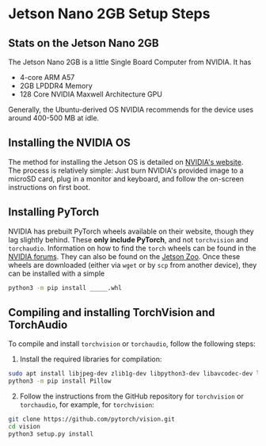 # Jetson Nano 2GB Setup Steps

## Stats on the Jetson Nano 2GB

The Jetson Nano 2GB is a little Single Board Computer from NVIDIA. It has

- 4-core ARM A57
- 2GB LPDDR4 Memory
- 128 Core NVIDIA Maxwell Architecture GPU

Generally, the Ubuntu-derived OS NVIDIA recommends for the device uses around 400-500 MB at idle. 

## Installing the NVIDIA OS

The method for installing the Jetson OS is detailed on [NVIDIA's website](https://developer.nvidia.com/embedded/learn/get-started-jetson-nano-2gb-devkit). The process is relatively simple: Just burn NVIDIA's provided image to a microSD card, plug in a monitor and keyboard, and follow the on-screen instructions on first boot.

## Installing PyTorch

NVIDIA has prebuilt PyTorch wheels available on their website, though they lag slightly behind. These **only include PyTorch**, and not `torchvision` and `torchaudio`. Information on how to find the `torch` wheels can be found in the [NVIDIA forums](https://forums.developer.nvidia.com/t/pytorch-for-jetson-version-1-9-0-now-available/72048). They can also be found on the [Jetson Zoo](https://elinux.org/Jetson_Zoo#PyTorch_.28Caffe2.29). Once these wheels are downloaded (either via `wget` or by `scp` from another device), they can be installed with a simple

```bash
python3 -m pip install _____.whl
```

## Compiling and installing TorchVision and TorchAudio

To compile and install `torchvision` or `torchaudio`, follow the following steps:

1. Install the required libraries for compilation:
```bash
sudo apt install libjpeg-dev zlib1g-dev libpython3-dev libavcodec-dev libavformat-dev libswscale-dev
python3 -m pip install Pillow
```
2. Follow the instructions from the GitHub repository for `torchvision` or `torchaudio`, for example, for `torchvision`:
```bash
git clone https://github.com/pytorch/vision.git 
cd vision
python3 setup.py install
```
